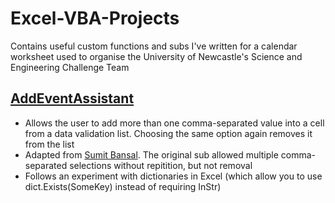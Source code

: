 # Excel-VBA-Projects
Contains useful custom functions and subs I've written for a calendar worksheet used to organise the University of Newcastle's Science and Engineering Challenge Team

## [AddEventAssistant](https://github.com/MrHuman22/Excel-VBA-Projects/blob/master/AddEventAssistant.vba)
* Allows the user to add more than one comma-separated value into a cell from a data validation list. Choosing the same option again removes it from the list
* Adapted from [Sumit Bansal](https://trumpexcel.com). The original sub allowed multiple comma-separated selections without repitition, but not removal
* Follows an experiment with dictionaries in Excel (which allow you to use dict.Exists(SomeKey) instead of requiring InStr)
